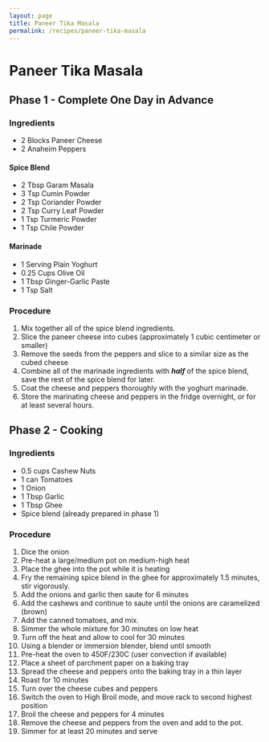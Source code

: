 ```yaml
---
layout: page
title: Paneer Tika Masala
permalink: /recipes/paneer-tika-masala
---
```


# Paneer Tika Masala

## Phase 1 - Complete One Day in Advance

### Ingredients

* 2 Blocks Paneer Cheese
* 2 Anaheim Peppers

#### Spice Blend

* 2 Tbsp Garam Masala
* 3 Tsp Cumin Powder
* 2 Tsp Coriander Powder
* 2 Tsp Curry Leaf Powder
* 1 Tsp Turmeric Powder
* 1 Tsp Chile Powder

#### Marinade

* 1 Serving Plain Yoghurt
* 0.25 Cups Olive Oil
* 1 Tbsp Ginger-Garlic Paste
* 1 Tsp Salt

### Procedure

1. Mix together all of the spice blend ingredients. 
2. Slice the paneer cheese into cubes (approximately 1 cubic centimeter or smaller)
3. Remove the seeds from the peppers and slice to a similar size as the cubed cheese
4. Combine all of the marinade ingredients with ***half*** of the spice blend, save the rest of the spice blend for later.
5. Coat the cheese and peppers thoroughly with the yoghurt marinade. 
6. Store the marinating cheese and peppers in the fridge overnight, or for at least several hours.

## Phase 2 - Cooking

### Ingredients

* 0.5 cups Cashew Nuts
* 1 can Tomatoes
* 1 Onion
* 1 Tbsp Garlic
* 1 Tbsp Ghee
* Spice blend (already prepared in phase 1)

### Procedure

1. Dice the onion
2. Pre-heat a large/medium pot on medium-high heat
3. Place the ghee into the pot while it is heating
4. Fry the remaining spice blend in the ghee for approximately 1.5 minutes, stir vigorously.
5. Add the onions and garlic then saute for 6 minutes
7. Add the cashews and continue to saute until the onions are caramelized (brown)
8. Add the canned tomatoes, and mix.
9. Simmer the whole mixture for 30 minutes on low heat
10. Turn off the heat and allow to cool for 30 minutes
11. Using a blender or immersion blender, blend until smooth
12. Pre-heat the oven to 450F/230C (user convection if available)
13. Place a sheet of parchment paper on a baking tray
14. Spread the cheese and peppers onto the baking tray in a thin layer
15. Roast for 10 minutes
16. Turn over the cheese cubes and peppers
17. Switch the oven to High Broil mode, and move rack to second highest position
18. Broil the cheese and peppers for 4 minutes
19. Remove the cheese and peppers from the oven and add to the pot. 
20. Simmer for at least 20 minutes and serve


